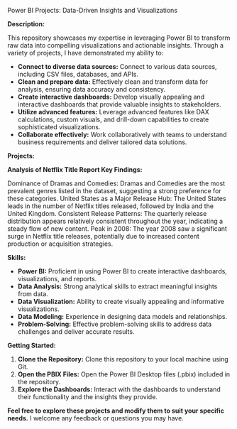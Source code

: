 Power BI Projects: Data-Driven Insights and Visualizations

**Description:**

This repository showcases my expertise in leveraging Power BI to transform raw data into compelling visualizations and actionable insights. Through a variety of projects, I have demonstrated my ability to:

* **Connect to diverse data sources:** Connect to various data sources, including CSV files, databases, and APIs.
* **Clean and prepare data:** Effectively clean and transform data for analysis, ensuring data accuracy and consistency.
* **Create interactive dashboards:** Develop visually appealing and interactive dashboards that provide valuable insights to stakeholders.
* **Utilize advanced features:** Leverage advanced features like DAX calculations, custom visuals, and drill-down capabilities to create sophisticated visualizations.
* **Collaborate effectively:** Work collaboratively with teams to understand business requirements and deliver tailored data solutions.

**Projects:**

**Analysis of Netflix Title Report
Key Findings:**

Dominance of Dramas and Comedies: Dramas and Comedies are the most prevalent genres listed in the dataset, suggesting a strong preference for these categories.
United States as a Major Release Hub: The United States leads in the number of Netflix titles released, followed by India and the United Kingdom.
Consistent Release Patterns: The quarterly release distribution appears relatively consistent throughout the year, indicating a steady flow of new content.
Peak in 2008: The year 2008 saw a significant surge in Netflix title releases, potentially due to increased content production or acquisition strategies.

**Skills:**

* **Power BI:** Proficient in using Power BI to create interactive dashboards, visualizations, and reports.
* **Data Analysis:** Strong analytical skills to extract meaningful insights from data.
* **Data Visualization:** Ability to create visually appealing and informative visualizations.
* **Data Modeling:** Experience in designing data models and relationships.
* **Problem-Solving:** Effective problem-solving skills to address data challenges and deliver accurate results.

**Getting Started:**

1. **Clone the Repository:** Clone this repository to your local machine using Git.
2. **Open the PBIX Files:** Open the Power BI Desktop files (.pbix) included in the repository.
3. **Explore the Dashboards:** Interact with the dashboards to understand their functionality and the insights they provide.

**Feel free to explore these projects and modify them to suit your specific needs.** I welcome any feedback or questions you may have.
